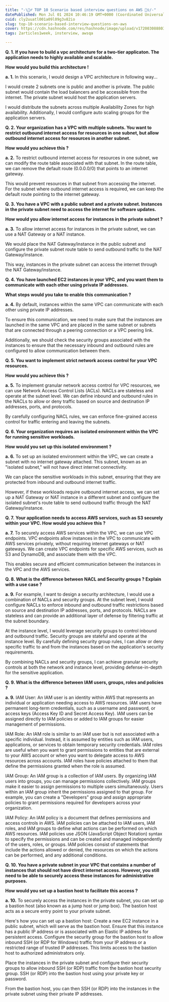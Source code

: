 ```yaml
---
title: "-\🙋‍♂️ TOP 10 Scenario based interview questions on AWS 🙋‍♀️/-"
datePublished: Mon Jul 01 2024 10:46:19 GMT+0000 (Coordinated Universal Time)
cuid: cly2uuatl001a09l09g3v82io
slug: top-10-scenario-based-interview-questions-on-aws
cover: https://cdn.hashnode.com/res/hashnode/image/upload/v1720030888035/8432b55f-ae33-4d4e-97d4-5f6d8a701b82.jpeg
tags: 2articles1week, insterview, awsqa

---
```


**Q. 1. If you have to build a vpc architecture for a two-tier applicaton. The application needs to highly available and scalable.**

**How would you build this architecture !**

**a. 1.** In this scenario, I would design a VPC architecture in following way...

I would create 2 subnets one is public and another is private. The public subnet would contain the load balancers and be accessible from the internet. The private subnet would host the application servers.

I would distribute the subnets across multiple Availability Zones for high availability. Additionally, I would configure auto scaling groups for the application servers.

**Q. 2. Your organization has a VPC with multiple subnets. You want to restrict outbound internet access for resources in one subnet, but allow outbound internet access for resources in another subnet.**

**How would you achieve this ?**

**a. 2.** To restrict outbound internet access for resources in one subnet, we can modify the route table associated with that subnet. In the route table, we can remove the default route (0.0.0.0/0) that points to an internet gateway.

This would prevent resources in that subnet from accessing the internet. For the subnet where outbound internet access is required, we can keep the default route pointing to the internet gateway.

**Q. 3. You have a VPC with a public subnet and a private subnet. Instances in the private subnet need to access the internet for software updates.**

**How would you allow internet access for instances in the private subnet ?**

**a. 3.** To allow internet access for instances in the private subnet, we can use a NAT Gateway or a NAT instance.

We would place the NAT Gateway/instance in the public subnet and configure the private subnet route table to send outbound traffic to the NAT Gateway/instance.

This way, instances in the private subnet can access the internet through the NAT Gateway/instance.

**Q. 4. You have launched EC2 instances in your VPC, and you want them to communicate with each other using private IP addresses.**

**What steps would you take to enable this communication ?**

**a. 4.** By default, instances within the same VPC can communicate with each other using private IP addresses.

To ensure this communication, we need to make sure that the instances are launched in the same VPC and are placed in the same subnet or subnets that are connected through a peering connection or a VPC peering link.

Additionally, we should check the security groups associated with the instances to ensure that the necessary inbound and outbound rules are configured to allow communication between them.

**Q. 5. You want to implement strict network access control for your VPC resources.**

**How would you achieve this ?**

**a. 5.** To implement granular network access control for VPC resources, we can use Network Access Control Lists (ACLs). NACLs are stateless and operate at the subnet level. We can define inbound and outbound rules in the NACLs to allow or deny traffic based on source and destination IP addresses, ports, and protocols.

By carefully configuring NACL rules, we can enforce fine-grained access control for traffic entering and leaving the subnets.

**Q. 6. Your organization requires an isolated environment within the VPC for running sensitive workloads.**

**How would you set up this isolated environment ?**

**a. 6.** To set up an isolated environment within the VPC, we can create a subnet with no internet gateway attached. This subnet, known as an "isolated subnet," will not have direct internet connectivity.

We can place the sensitive workloads in this subnet, ensuring that they are protected from inbound and outbound internet traffic.

However, if these workloads require outbound internet access, we can set up a NAT Gateway or NAT instance in a different subnet and configure the isolated subnet's route table to send outbound traffic through the NAT Gateway/instance.

**Q. 7.** **Your application needs to access AWS services, such as S3 securely within your VPC. How would you achieve this ?**

**a. 7.** To securely access AWS services within the VPC, we can use VPC endpoints. VPC endpoints allow instances in the VPC to communicate with AWS services privately, without requiring internet gateways or NAT gateways. We can create VPC endpoints for specific AWS services, such as S3 and DynamoDB, and associate them with the VPC.

This enables secure and efficient communication between the instances in the VPC and the AWS services.

**Q. 8. What is the difference between NACL and Security groups ? Explain with a use case ?**

**a. 9.** For example, I want to design a security architecture, I would use a combination of NACLs and security groups. At the subnet level, I would configure NACLs to enforce inbound and outbound traffic restrictions based on source and destination IP addresses, ports, and protocols. NACLs are stateless and can provide an additional layer of defense by filtering traffic at the subnet boundary.

At the instance level, I would leverage security groups to control inbound and outbound traffic. Security groups are stateful and operate at the instance level. By carefully defining security group rules, I can allow or deny specific traffic to and from the instances based on the application's security requirements.

By combining NACLs and security groups, I can achieve granular security controls at both the network and instance level, providing defense-in-depth for the sensitive application.

**Q. 9. What is the difference between IAM users, groups, roles and policies ?**

**a. 9.** IAM User: An IAM user is an identity within AWS that represents an individual or application needing access to AWS resources. IAM users have permanent long-term credentials, such as a username and password, or access keys (Access Key ID and Secret Access Key). IAM users can be assigned directly to IAM policies or added to IAM groups for easier management of permissions.

IAM Role: An IAM role is similar to an IAM user but is not associated with a specific individual. Instead, it is assumed by entities such as IAM users, applications, or services to obtain temporary security credentials. IAM roles are useful when you want to grant permissions to entities that are external to your AWS account or when you want to delegate access to AWS resources across accounts. IAM roles have policies attached to them that define the permissions granted when the role is assumed.

IAM Group: An IAM group is a collection of IAM users. By organizing IAM users into groups, you can manage permissions collectively. IAM groups make it easier to assign permissions to multiple users simultaneously. Users within an IAM group inherit the permissions assigned to that group. For example, you can create a "Developers" group and assign appropriate policies to grant permissions required for developers across your organization.

IAM Policy: An IAM policy is a document that defines permissions and access controls in AWS. IAM policies can be attached to IAM users, IAM roles, and IAM groups to define what actions can be performed on which AWS resources. IAM policies use JSON (JavaScript Object Notation) syntax to specify the permissions and can be created and managed independently of the users, roles, or groups. IAM policies consist of statements that include the actions allowed or denied, the resources on which the actions can be performed, and any additional conditions.

**Q. 10. You have a private subnet in your VPC that contains a number of instances that should not have direct internet access. However, you still need to be able to securely access these instances for administrative purposes.**

**How would you set up a bastion host to facilitate this access ?**

**a. 10.** To securely access the instances in the private subnet, you can set up a bastion host (also known as a jump host or jump box). The bastion host acts as a secure entry point to your private subnet.

Here's how you can set up a bastion host: Create a new EC2 instance in a public subnet, which will serve as the bastion host. Ensure that this instance has a public IP address or is associated with an Elastic IP address for persistent access. Configure the security group for the bastion host to allow inbound SSH (or RDP for Windows) traffic from your IP address or a restricted range of trusted IP addresses. This limits access to the bastion host to authorized administrators only.

Place the instances in the private subnet and configure their security groups to allow inbound SSH (or RDP) traffic from the bastion host security group. SSH (or RDP) into the bastion host using your private key or password.

From the bastion host, you can then SSH (or RDP) into the instances in the private subnet using their private IP addresses.